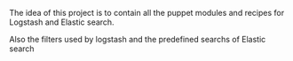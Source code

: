 The idea of this project is to contain all the puppet modules and recipes for Logstash and Elastic search.

Also the filters used by logstash and the predefined searchs of Elastic search
